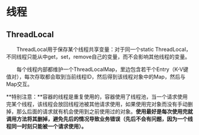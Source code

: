 # 线程

## ThreadLocal

&emsp;&emsp;ThreadLocal用于保存某个线程共享变量：对于同一个static ThreadLocal，不同线程只能从中get，set，remove自己的变量，而不会影响其他线程的变量。

&emsp;&emsp;每个线程内部都维护一个ThreadLocalMap，里边包含若干个Entry（K-V键值对），每次存取都会取到当前线程ID，然后得到该线程对象中的Map，然后与Map交互。

**特别注意：**容器的线程是重复使用的，容器使用了线程池，当一个请求使用完某个线程，该线程会放回线程池被其他请求使用，如果使用完对象而没有手动删掉，那么后面的请求就有机会使用到之前使用过的对象。**使用最好是每次使用完就调用方法将其删掉，避免先后的情况导致业务错误（先后不会有问题，因为一个线程同一时刻只能被一个请求使用）。**


